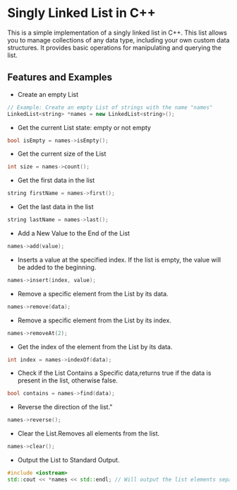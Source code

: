 # Singly Linked List in C++

This is a simple implementation of a singly linked list in C++. This list allows you to manage collections of any data type, including your own custom data structures. It provides basic operations for manipulating and querying the list.

## Features and Examples

  * Create an empty List

  ```cpp
  // Example: Create an empty List of strings with the name "names"
  LinkedList<string> *names = new LinkedList<string>();
  ```
  
  * Get the current List state: empty or not empty

  ```cpp
  bool isEmpty = names->isEmpty();
  ```

  * Get the current size of the List

  ```cpp
  int size = names->count();
  ```

  * Get the first data in the list

  ```cpp
  string firstName = names->first();
  ```

  * Get the last data in the list

  ```cpp
  string lastName = names->last();
  ```

  * Add a New Value to the End of the List

  ```cpp
  names->add(value);
  ```

  * Inserts a value at the specified index. If the list is empty, the value will be added to the beginning.

  ```cpp
  names->insert(index, value);
  ```

  * Remove a specific element from the List by its data.

  ```cpp
  names->remove(data);
  ```

  * Remove a specific element from the List by its index.

  ```cpp
  names->removeAt(2);
  ```

  * Get the index of the element from the List by its data.

  ```cpp
  int index = names->indexOf(data);
  ```

  * Check if the List Contains a Specific data,returns true if the data is present in the list, otherwise false.

  ```cpp
  bool contains = names->find(data);
  ```

  * Reverse the direction of the list."

  ```cpp
  names->reverse();
  ```

  * Clear the List.Removes all elements from the list.

  ```cpp
  names->clear();
  ```

  * Output the List to Standard Output.

  ```cpp
  #include <iostream>
  std::cout << *names << std::endl; // Will output the list elements separated by spaces
  ```
